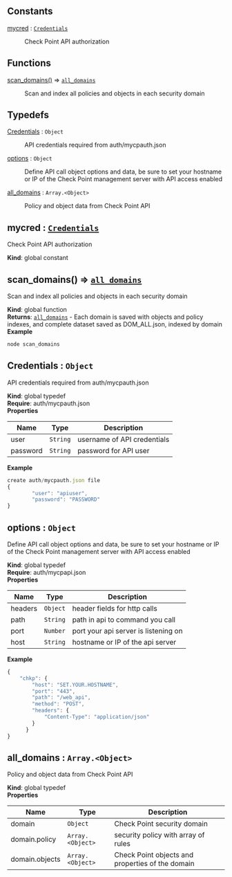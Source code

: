 ## Constants

<dl>
<dt><a href="#mycred">mycred</a> : <code><a href="#Credentials">Credentials</a></code></dt>
<dd><p>Check Point API authorization</p>
</dd>
</dl>

## Functions

<dl>
<dt><a href="#scan_domains">scan_domains()</a> ⇒ <code><a href="#all_domains">all_domains</a></code></dt>
<dd><p>Scan and index all policies and objects in each security domain</p>
</dd>
</dl>

## Typedefs

<dl>
<dt><a href="#Credentials">Credentials</a> : <code>Object</code></dt>
<dd><p>API credentials required from auth/mycpauth.json</p>
</dd>
<dt><a href="#options">options</a> : <code>Object</code></dt>
<dd><p>Define API call object options and data,
be sure to set your hostname or IP of the
Check Point management server with API access enabled</p>
</dd>
<dt><a href="#all_domains">all_domains</a> : <code>Array.&lt;Object&gt;</code></dt>
<dd><p>Policy and object data from Check Point API</p>
</dd>
</dl>

<a name="mycred"></a>

## mycred : [<code>Credentials</code>](#Credentials)
Check Point API authorization

**Kind**: global constant  
<a name="scan_domains"></a>

## scan\_domains() ⇒ [<code>all\_domains</code>](#all_domains)
Scan and index all policies and objects in each security domain

**Kind**: global function  
**Returns**: [<code>all\_domains</code>](#all_domains) - Each domain is saved with objects and policy indexes, and complete
dataset saved as DOM_ALL.json, indexed by domain  
**Example**  
```js
node scan_domains 
```
<a name="Credentials"></a>

## Credentials : <code>Object</code>
API credentials required from auth/mycpauth.json

**Kind**: global typedef  
**Require**: auth/mycpauth.json  
**Properties**

| Name | Type | Description |
| --- | --- | --- |
| user | <code>String</code> | username of API credentials |
| password | <code>String</code> | password for API user |

**Example**  
```js
create auth/mycpauth.json file
{
		"user": "apiuser",
		"password": "PASSWORD"
}
```
<a name="options"></a>

## options : <code>Object</code>
Define API call object options and data,
be sure to set your hostname or IP of the
Check Point management server with API access enabled

**Kind**: global typedef  
**Require**: auth/mycpapi.json  
**Properties**

| Name | Type | Description |
| --- | --- | --- |
| headers | <code>Object</code> | header fields for http calls |
| path | <code>String</code> | path in api to command you call |
| port | <code>Number</code> | port your api server is listening on |
| host | <code>String</code> | hostname or IP of the api server |

**Example**  
```js
{
	"chkp": {
		"host": "SET.YOUR.HOSTNAME",
		"port": "443",
		"path": "/web_api",
		"method": "POST",
		"headers": {
			"Content-Type": "application/json"
		}
	  }
}
```
<a name="all_domains"></a>

## all\_domains : <code>Array.&lt;Object&gt;</code>
Policy and object data from Check Point API

**Kind**: global typedef  
**Properties**

| Name | Type | Description |
| --- | --- | --- |
| domain | <code>Object</code> | Check Point security domain |
| domain.policy | <code>Array.&lt;Object&gt;</code> | security policy with array of rules |
| domain.objects | <code>Array.&lt;Object&gt;</code> | Check Point objects and properties of the domain |

